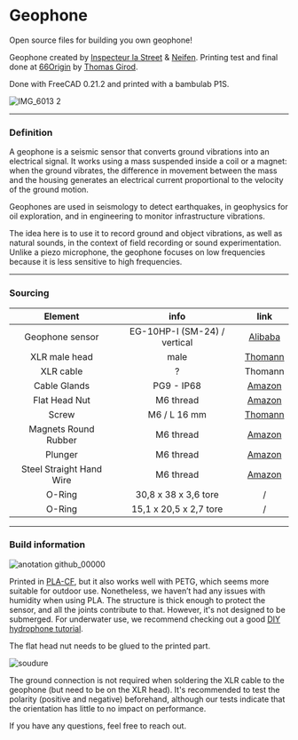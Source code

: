 # Geophone
Open source files for building you own geophone!

Geophone created by [Inspecteur la Street](https://www.instagram.com/inspecteurlastreet/) & [Neifen](https://www.instagram.com/nathan.eh/). Printing test and final done at [66Origin](https://www.instagram.com/sixtysixorigin/) by [Thomas Girod](https://www.instagram.com/speedbiscuit/).

Done with FreeCAD 0.21.2 and printed with a bambulab P1S.

![IMG_6013 2](https://github.com/user-attachments/assets/b5ce6d84-a8ce-4731-8fdc-f7bce7dd2567)

***

### Definition

A geophone is a seismic sensor that converts ground vibrations into an electrical signal. It works using a mass suspended inside a coil or a magnet: when the ground vibrates, the difference in movement between the mass and the housing generates an electrical current proportional to the velocity of the ground motion.

Geophones are used in seismology to detect earthquakes, in geophysics for oil exploration, and in engineering to monitor infrastructure vibrations.

The idea here is to use it to record ground and object vibrations, as well as natural sounds, in the context of field recording or sound experimentation. Unlike a piezo microphone, the geophone focuses on low frequencies because it is less sensitive to high frequencies.

***

### Sourcing


| Element | info  | link   |
| :---:   | :---: | :---: |
| Geophone sensor | EG-10HP-I (SM-24) / vertical | [Alibaba](https://www.alibaba.com/product-detail/High-Precision-10Hz-vertical-geophone-SM_1600268273669.html?spm=a2756.trade-list-buyer.0.0.749976e99944gs) |
| XLR male head | male | [Thomann](https://www.thomann.fr/neutrik_nc_3_mxxb.htm)   |
| XLR cable | ? | Thomann |
| Cable Glands | PG9 - IP68 | [Amazon](https://www.amazon.fr/-/en/dp/B09XGNLD4B?ref=ppx_yo2ov_dt_b_fed_asin_title&th=1&language=fr_FR) |
| Flat Head Nut | M6 thread | [Amazon](https://www.amazon.fr/-/en/dp/B0B1TXMZ34?ref=ppx_yo2ov_dt_b_fed_asin_title&th=1&language=fr_FR) |
| Screw | M6 / L 16 mm | [Thomann](https://www.thomann.fr/adam_hall_5410blk_rack_screw_pack.htm) |
| Magnets Round Rubber | M6 thread | [Amazon](https://www.amazon.fr/-/en/dp/B0CLZFZX44?ref=ppx_yo2ov_dt_b_fed_asin_title&th=1&language=fr_FR) |
| Plunger | M6 thread | [Amazon](https://www.amazon.fr/-/en/627313_1_HuSjAn6Hi/dp/B0DMW68LCQ?crid=16STM5HQW72R2&dib=eyJ2IjoiMSJ9.76IrIQ2dlbbGOn-Sta9WIl1hCBua3o1R0ugKljg49xgoKEtLLKr9zVywbkU5ejqhMToZ736Rj0zklOsVaHV_OzpKwxDWOLGhpZ4XSLTcO1EErJdg22LgCyFRBwvrd2C2-34LNMQVMayOe_laKVIIJoR50yXeg1LGmC4RCwSNVRiQekUw-XL06mlQCMqGTADaebLy32JTlfvNP6BSmX8PdynlVuQBMwZI0hMR0hCYTJSkR69FWXskteOxQFP0xWSvk9hcc-4USMvHRPt98IQ9-guqbrls6Ow7D4DIG8CNOt0.cvg-YzcqHroSM7X0xNB2ShK-qSZ1eW_v0ZXxVEUKfZ8&dib_tag=se&keywords=ventouse+m6&qid=1745505189&sprefix=ventouse+m6%2Caps%2C99&sr=8-7) |
| Steel Straight Hand Wire | M6 thread | [Amazon](https://www.amazon.fr/-/en/dp/B09LCT2KBY?ref=ppx_yo2ov_dt_b_fed_asin_title) |
| O-Ring| 30,8 x 38 x 3,6 tore | / |
| O-Ring| 15,1 x 20,5 x 2,7 tore | / |

***

### Build information

![anotation github_00000](https://github.com/user-attachments/assets/dce7fe2b-9848-4121-a9c9-41acc37c643e)

Printed in [PLA-CF](https://eu.store.bambulab.com/fr-fr/collections/pla/products/pla-cf), but it also works well with PETG, which seems more suitable for outdoor use. Nonetheless, we haven’t had any issues with humidity when using PLA. The structure is thick enough to protect the sensor, and all the joints contribute to that. However, it's not designed to be submerged. For underwater use, we recommend checking out a good [DIY hydrophone tutorial](https://www.instructables.com/Lets-Build-Some-World-Class-Hydrophones/).

The flat head nut needs to be glued to the printed part.

![soudure](https://github.com/user-attachments/assets/5fb17083-150b-4e44-a2bb-51eb8b0440a6)

The ground connection is not required when soldering the XLR cable to the geophone (but need to be on the XLR head). It's recommended to test the polarity (positive and negative) beforehand, although our tests indicate that the orientation has little to no impact on performance.

If you have any questions, feel free to reach out.
